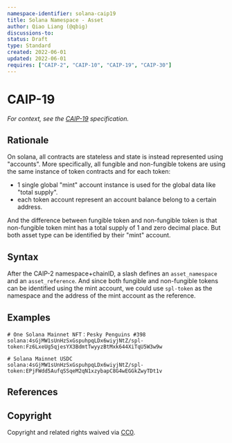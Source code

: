 ```yaml
---
namespace-identifier: solana-caip19
title: Solana Namespace - Asset
author: Qiao Liang (@qbig)
discussions-to: 
status: Draft
type: Standard
created: 2022-06-01
updated: 2022-06-01
requires: ["CAIP-2", "CAIP-10", "CAIP-19", "CAIP-30"]
---
```


# CAIP-19

*For context, see the [CAIP-19][] specification.*

## Rationale

On solana, all contracts are stateless and state is instead represented using "accounts". More specifically, all fungible and non-fungible tokens are using the same instance of token contracts and for each token:

- 1 single global "mint" account instance is used for the global data like "total supply".
- each token account represent an account balance belong to a certain address.

And the difference between fungible token and non-fungible token is that non-fungible token mint has a total supply of 1 and zero decimal place.
But both asset type can be identified by their "mint" account. 


## Syntax

After the CAIP-2 namespace+chainID, a slash defines an `asset_namespace` and an `asset_reference`. And since both fungible and non-fungible tokens can be identified using the mint account, we could use `spl-token` as the namespace and the address of the mint account as the reference.


## Examples

```
# One Solana Mainnet NFT：Pesky Penguins #398
solana:4sGjMW1sUnHzSxGspuhpqLDx6wiyjNtZ/spl-token:Fz6LxeUg5qjesYX3BdmtTwyyzBtMxk644XiTqU5W3w9w

# Solana Mainnet USDC
solana:4sGjMW1sUnHzSxGspuhpqLDx6wiyjNtZ/spl-token:EPjFWdd5AufqSSqeM2qN1xzybapC8G4wEGGkZwyTDt1v
```

## References

[Address Lookup Table Proposal]: https://docs.solana.com/proposals/transactions-v2
[Account Types]: https://docs.solana.com/terminology#account
[Address Expressions]: https://docs.solana.com/cli/transfer-tokens#receive-tokens
[Token Mint]: https://spl.solana.com/token#creating-a-new-token-type
[CAIP-2]: https://github.com/ChainAgnostic/CAIPs/blob/master/CAIPs/caip-2.md
[CAIP-10]: https://github.com/ChainAgnostic/CAIPs/blob/master/CAIPs/caip-10.md
[CAIP-19]: https://github.com/ChainAgnostic/CAIPs/blob/master/CAIPs/caip-19.md
[CAIP-30]: https://github.com/ChainAgnostic/CAIPs/blob/master/CAIPs/caip-30.md


## Copyright

Copyright and related rights waived via [CC0](https://creativecommons.org/publicdomain/zero/1.0/).